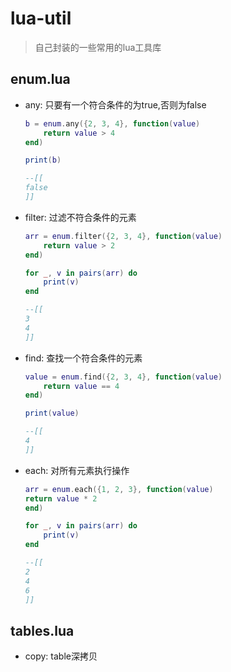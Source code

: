 # lua-util

> 自己封装的一些常用的lua工具库

## enum.lua

- any: 只要有一个符合条件的为true,否则为false

  ```lua
  b = enum.any({2, 3, 4}, function(value)
      return value > 4
  end)
  
  print(b)
  
  --[[
  false
  ]]
  ```

- filter: 过滤不符合条件的元素

  ```lua
  arr = enum.filter({2, 3, 4}, function(value)
      return value > 2
  end)
  
  for _, v in pairs(arr) do
      print(v)
  end
  
  --[[
  3
  4
  ]]
  ```

- find: 查找一个符合条件的元素

  ```lua
  value = enum.find({2, 3, 4}, function(value)
      return value == 4
  end)
  
  print(value)
  
  --[[
  4
  ]]
  ```

- each: 对所有元素执行操作

  ```lua
  arr = enum.each({1, 2, 3}, function(value) 
  return value * 2
  end)
  
  for _, v in pairs(arr) do
      print(v)
  end
  
  --[[
  2
  4
  6
  ]]
  ```

## tables.lua

- copy: table深拷贝